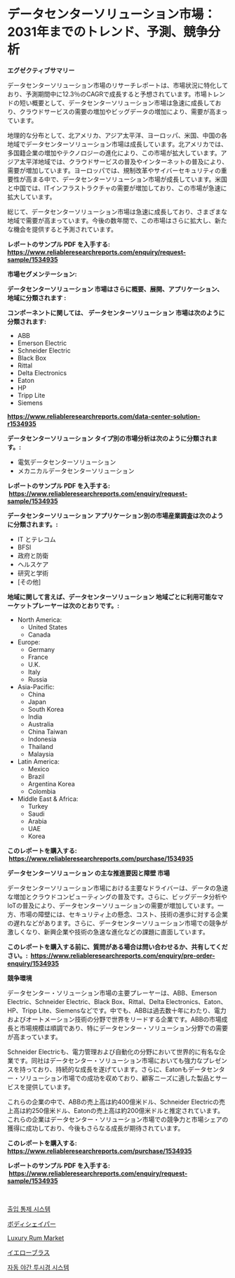<p><h1>データセンターソリューション市場：2031年までのトレンド、予測、競争分析</h1></p><p><strong>エグゼクティブサマリー</strong></p>
<p><p>データセンターソリューション市場のリサーチレポートは、市場状況に特化しており、予測期間中に12.3％のCAGRで成長すると予想されています。市場トレンドの短い概要として、データセンターソリューション市場は急速に成長しており、クラウドサービスの需要の増加やビッグデータの増加により、需要が高まっています。</p><p>地理的な分布として、北アメリカ、アジア太平洋、ヨーロッパ、米国、中国の各地域でデータセンターソリューション市場は成長しています。北アメリカでは、多国籍企業の増加やテクノロジーの進化により、この市場が拡大しています。アジア太平洋地域では、クラウドサービスの普及やインターネットの普及により、需要が増加しています。ヨーロッパでは、規制改革やサイバーセキュリティの重要性が高まる中で、データセンターソリューション市場が成長しています。米国と中国では、ITインフラストラクチャの需要が増加しており、この市場が急速に拡大しています。</p><p>総じて、データセンターソリューション市場は急速に成長しており、さまざまな地域で需要が高まっています。今後の数年間で、この市場はさらに拡大し、新たな機会を提供すると予測されています。</p></p>
<p><strong>レポートのサンプル PDF を入手する: <a href="https://www.reliableresearchreports.com/enquiry/request-sample/1534935">https://www.reliableresearchreports.com/enquiry/request-sample/1534935</a></strong></p>
<p><strong>市場セグメンテーション:</strong></p>
<p><strong> データセンターソリューション 市場はさらに概要、展開、アプリケーション、地域に分類されます :</strong></p>
<p><strong>コンポーネントに関しては、 データセンターソリューション 市場は次のように分類されます: &nbsp;</strong></p>
<p><ul><li>ABB</li><li>Emerson Electric</li><li>Schneider Electric</li><li>Black Box</li><li>Rittal</li><li>Delta Electronics</li><li>Eaton</li><li>HP</li><li>Tripp Lite</li><li>Siemens</li></ul></p>
<p><strong><a href="https://www.reliableresearchreports.com/data-center-solution-r1534935">https://www.reliableresearchreports.com/data-center-solution-r1534935</a></strong></p>
<p><strong> データセンターソリューション タイプ別の市場分析は次のように分類されます。:</strong></p>
<p><ul><li>電気データセンターソリューション</li><li>メカニカルデータセンターソリューション</li></ul></p>
<p><strong>レポートのサンプル PDF を入手する: &nbsp;<a href="https://www.reliableresearchreports.com/enquiry/request-sample/1534935">https://www.reliableresearchreports.com/enquiry/request-sample/1534935</a></strong></p>
<p><strong> データセンターソリューション アプリケーション別の市場産業調査は次のように分類されます。:</strong></p>
<p><ul><li>IT とテレコム</li><li>BFSI</li><li>政府と防衛</li><li>ヘルスケア</li><li>研究と学術</li><li>[その他]</li></ul></p>
<p><strong>地域に関して言えば、データセンターソリューション 地域ごとに利用可能なマーケットプレーヤーは次のとおりです。:</strong></p>
<p><ul>
    <li>
        North America:
        <ul>
            <li>United States</li>
            <li>Canada</li>
        </ul>
    </li>
    <li>
        Europe:
        <ul>
            <li>Germany</li>
            <li>France</li>
            <li>U.K.</li>
            <li>Italy</li>
            <li>Russia</li>
        </ul>
    </li>
    <li>
        Asia-Pacific:
        <ul>
            <li>China</li>
            <li>Japan</li>
            <li>South Korea</li>
            <li>India</li>
            <li>Australia</li>
            <li>China Taiwan</li>
            <li>Indonesia</li>
            <li>Thailand</li>
            <li>Malaysia</li>
        </ul>
    </li>
    <li>
        Latin America:
        <ul>
            <li>Mexico</li>
            <li>Brazil</li>
            <li>Argentina Korea</li>
            <li>Colombia</li>
        </ul>
    </li>
    <li>
        Middle East & Africa:
        <ul>
            <li>Turkey</li>
            <li>Saudi</li>
            <li>Arabia</li>
            <li>UAE</li>
            <li>Korea</li>
        </ul>
    </li>
    </ul></p>
<p><strong>このレポートを購入する: &nbsp;<a href="https://www.reliableresearchreports.com/purchase/1534935">https://www.reliableresearchreports.com/purchase/1534935</a></strong></p>
<p><strong>データセンターソリューション の主な推進要因と障壁 市場</strong></p>
<p><p>データセンターソリューション市場における主要なドライバーは、データの急速な増加とクラウドコンピューティングの普及です。さらに、ビッグデータ分析やIoTの普及により、データセンターソリューションの需要が増加しています。一方、市場の障壁には、セキュリティ上の懸念、コスト、技術の進歩に対する企業の遅れなどがあります。さらに、データセンターソリューション市場での競争が激しくなり、新興企業や技術の急速な進化などの課題に直面しています。</p></p>
<p><strong>このレポートを購入する前に、質問がある場合は問い合わせるか、共有してください。:&nbsp; <a href="https://www.reliableresearchreports.com/enquiry/pre-order-enquiry/1534935">https://www.reliableresearchreports.com/enquiry/pre-order-enquiry/1534935</a></strong></p>
<p><strong>競争環境</strong></p>
<p><p>データセンター・ソリューション市場の主要プレーヤーは、ABB、Emerson Electric、Schneider Electric、Black Box、Rittal、Delta Electronics、Eaton、HP、Tripp Lite、Siemensなどです。中でも、ABBは過去数十年にわたり、電力およびオートメーション技術の分野で世界をリードする企業です。ABBの市場成長と市場規模は順調であり、特にデータセンター・ソリューション分野での需要が高まっています。</p><p>Schneider Electricも、電力管理および自動化の分野において世界的に有名な企業です。同社はデータセンター・ソリューション市場においても強力なプレゼンスを持っており、持続的な成長を遂げています。さらに、Eatonもデータセンター・ソリューション市場での成功を収めており、顧客ニーズに適した製品とサービスを提供しています。</p><p>これらの企業の中で、ABBの売上高は約400億米ドル、Schneider Electricの売上高は約250億米ドル、Eatonの売上高は約200億米ドルと推定されています。これらの企業はデータセンター・ソリューション市場での競争力と市場シェアの獲得に成功しており、今後もさらなる成長が期待されています。</p></p>
<p><strong>このレポートを購入する: &nbsp; <a href="https://www.reliableresearchreports.com/purchase/1534935">https://www.reliableresearchreports.com/purchase/1534935</a></strong></p>
<p><strong>レポートのサンプル PDF を入手する: &nbsp;<a href="https://www.reliableresearchreports.com/enquiry/request-sample/1534935">https://www.reliableresearchreports.com/enquiry/request-sample/1534935</a></strong><strong></strong></p>
<p>&nbsp;</p>
<p><p><a href="https://medium.com/@gabrielblanda5656/%EC%95%A1%EC%84%B8%EC%8A%A4-%EC%BB%A8%ED%8A%B8%EB%A1%A4-%EC%8B%9C%EC%8A%A4%ED%85%9C-%EC%8B%9C%EC%9E%A5-%EC%8B%9C%EC%9E%A5-%EC%A0%90%EC%9C%A0%EC%9C%A8-%EC%8B%9C%EC%9E%A5-%EB%8F%99%ED%96%A5-%EB%B0%8F-%EB%AF%B8%EB%9E%98-%EC%84%B1%EC%9E%A5-%ED%83%90%EC%83%89-8e7ae61c554d">출입 통제 시스템</a></p><p><a href="https://github.com/cnnriuez22368/Market-Research-Report-List-1/blob/main/255708218330.md">ボディシェイパー</a></p><p><a href="https://github.com/globismark/Market-Research-Report-List-2/blob/main/luxury-rum-market.md">Luxury Rum Market</a></p><p><a href="https://github.com/zekaoe592392/Market-Research-Report-List-1/blob/main/658444118329.md">イエローブラス</a></p><p><a href="https://medium.com/@hermanokutneva7878567/%EC%9E%90%EB%8F%99-%EC%95%BC%EA%B0%84-%EC%8B%9C%EC%95%BC-%EC%8B%9C%EC%8A%A4%ED%85%9C-%EC%8B%9C%EC%9E%A5%EC%9D%80-%EC%8B%9C%EC%9E%A5-%EC%A0%90%EC%9C%A0%EC%9C%A8-%EA%B7%9C%EB%AA%A8-%EB%B0%8F-2031%EB%85%84%EA%B9%8C%EC%A7%80%EC%9D%98-%EC%98%88%EC%B8%A1%EC%97%90-%EC%B4%88%EC%A0%90%EC%9D%84-%EB%A7%9E%EC%B6%A5%EB%8B%88%EB%8B%A4-7ef26e73071c">자동 야간 투시경 시스템</a></p></p>